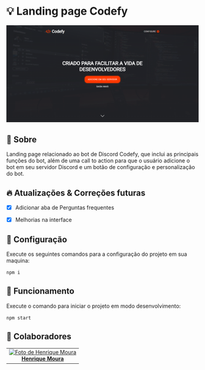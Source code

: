 # 💡 Landing page Codefy

<img src="src/assets/images/preview.png" alt="preview">


## 📝 Sobre
Landing page relacionado ao bot de Discord Codefy, que inclui as principais funções do bot, além de uma call to action para que o usuário adicione o bot em seu servidor Discord e um botão de configuração e personalização do bot.

## 🔥 Atualizações & Correções futuras
- [x] Adicionar aba de Perguntas frequentes
- [x] Melhorias na interface


## 🔧 Configuração

Execute os seguintes comandos para a configuração do projeto em sua maquina:
```
npm i
```


## 🚀 Funcionamento

Execute o comando para iniciar o projeto em modo desenvolvimento:
```
npm start
```


## 🤝 Colaboradores

<table>
  <tr>
    <td align="center">
      <a href="https://github.com/hxmoura" width="100px;">
        <img src="https://github.com/hxmoura.png" width="130px;" alt="Foto de Henrique Moura"/>
        <br>
        <strong>Henrique Moura</strong>
      </a>
    </td>
  </tr>
</table>